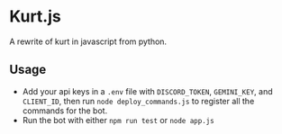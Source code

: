 # Kurt.js

A rewrite of kurt in javascript from python.

## Usage

- Add your api keys in a `.env` file with `DISCORD_TOKEN`, `GEMINI_KEY`, and `CLIENT_ID`, then run `node deploy_commands.js` to register all the commands for the bot.
- Run the bot with either `npm run test` or `node app.js`
